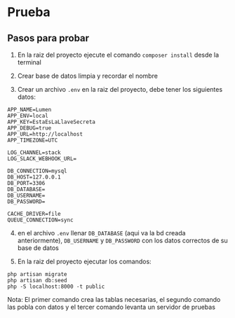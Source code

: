 # Prueba

## Pasos para probar

1. En la raiz del proyecto ejecute el comando `composer install` desde la terminal

2. Crear base de datos limpia y recordar el nombre

3. Crear un archivo `.env` en la raiz del proyecto, debe tener los siguientes datos:

```
APP_NAME=Lumen
APP_ENV=local
APP_KEY=EstaEsLaLlaveSecreta
APP_DEBUG=true
APP_URL=http://localhost
APP_TIMEZONE=UTC

LOG_CHANNEL=stack
LOG_SLACK_WEBHOOK_URL=

DB_CONNECTION=mysql
DB_HOST=127.0.0.1
DB_PORT=3306
DB_DATABASE=
DB_USERNAME=
DB_PASSWORD=

CACHE_DRIVER=file
QUEUE_CONNECTION=sync
```

4. en el archivo `.env` llenar `DB_DATABASE` (aqui va la bd creada anteriormente), `DB_USERNAME` y `DB_PASSWORD` con los datos correctos de su base de datos


5. En la raiz del proyecto ejecutar los comandos:

```
php artisan migrate
php artisan db:seed
php -S localhost:8000 -t public
```

Nota: El primer comando crea las tablas necesarias, el segundo comando las pobla con datos y el tercer comando levanta un servidor de pruebas